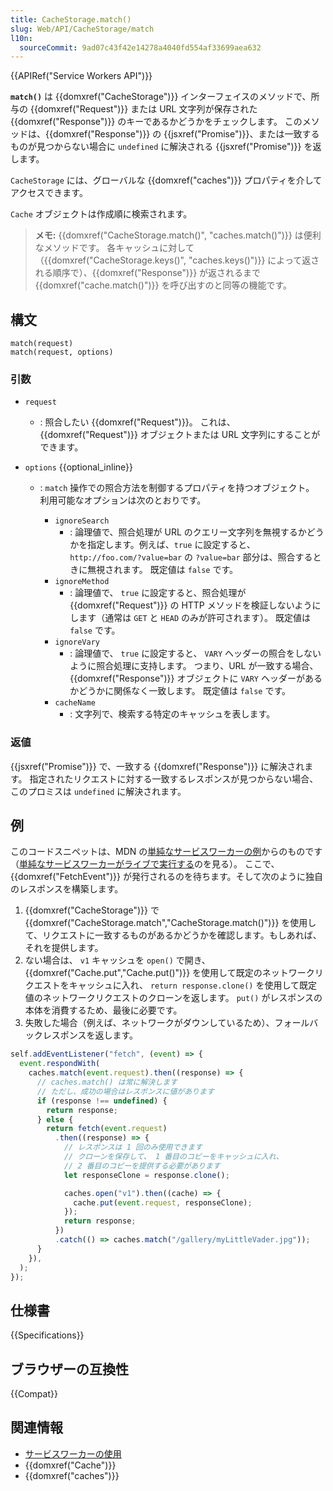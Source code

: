 ```yaml
---
title: CacheStorage.match()
slug: Web/API/CacheStorage/match
l10n:
  sourceCommit: 9ad07c43f42e14278a4040fd554af33699aea632
---
```


{{APIRef("Service Workers API")}}

**`match()`** は {{domxref("CacheStorage")}} インターフェイスのメソッドで、所与の {{domxref("Request")}} または URL 文字列が保存された {{domxref("Response")}} のキーであるかどうかをチェックします。 このメソッドは、{{domxref("Response")}} の {{jsxref("Promise")}}、または一致するものが見つからない場合に `undefined` に解決される {{jsxref("Promise")}} を返します。

`CacheStorage` には、グローバルな {{domxref("caches")}} プロパティを介してアクセスできます。

`Cache` オブジェクトは作成順に検索されます。

> **メモ:** {{domxref("CacheStorage.match()", "caches.match()")}} は便利なメソッドです。
> 各キャッシュに対して（{{domxref("CacheStorage.keys()", "caches.keys()")}} によって返される順序で）、{{domxref("Response")}} が返されるまで {{domxref("cache.match()")}} を呼び出すのと同等の機能です。

## 構文

```js-nolint
match(request)
match(request, options)
```

### 引数

- `request`
  - : 照合したい {{domxref("Request")}}。 これは、{{domxref("Request")}} オブジェクトまたは URL 文字列にすることができます。
- `options` {{optional_inline}}

  - : `match` 操作での照合方法を制御するプロパティを持つオブジェクト。 利用可能なオプションは次のとおりです。

    - `ignoreSearch`
      - : 論理値で、照合処理が URL のクエリー文字列を無視するかどうかを指定します。例えば、`true` に設定すると、 `http://foo.com/?value=bar` の `?value=bar` 部分は、照合するときに無視されます。
        既定値は `false` です。
    - `ignoreMethod`
      - : 論理値で、 `true` に設定すると、照合処理が {{domxref("Request")}} の HTTP メソッドを検証しないようにします（通常は `GET` と `HEAD` のみが許可されます）。 既定値は `false` です。
    - `ignoreVary`
      - : 論理値で、 `true` に設定すると、 `VARY` ヘッダーの照合をしないように照合処理に支持します。 つまり、URL が一致する場合、{{domxref("Response")}} オブジェクトに `VARY` ヘッダーがあるかどうかに関係なく一致します。 既定値は `false` です。
    - `cacheName`
      - : 文字列で、検索する特定のキャッシュを表します。

### 返値

{{jsxref("Promise")}} で、一致する {{domxref("Response")}} に解決されます。 指定されたリクエストに対する一致するレスポンスが見つからない場合、このプロミスは `undefined` に解決されます。

## 例

このコードスニペットは、MDN の[単純なサービスワーカーの例](https://github.com/mdn/dom-examples/tree/main/service-worker/simple-service-worker)からのものです（[単純なサービスワーカーがライブで実行する](https://bncb2v.csb.app/)のを見る）。
ここで、 {{domxref("FetchEvent")}} が発行されるのを待ちます。そして次のように独自のレスポンスを構築します。

1. {{domxref("CacheStorage")}} で {{domxref("CacheStorage.match","CacheStorage.match()")}} を使用して、リクエストに一致するものがあるかどうかを確認します。もしあれば、それを提供します。
2. ない場合は、 `v1` キャッシュを `open()` で開き、 {{domxref("Cache.put","Cache.put()")}} を使用して既定のネットワークリクエストをキャッシュに入れ、 `return response.clone()` を使用して既定値のネットワークリクエストのクローンを返します。 `put()` がレスポンスの本体を消費するため、最後に必要です。
3. 失敗した場合（例えば、ネットワークがダウンしているため）、フォールバックレスポンスを返します。

```js
self.addEventListener("fetch", (event) => {
  event.respondWith(
    caches.match(event.request).then((response) => {
      // caches.match() は常に解決します
      // ただし、成功の場合はレスポンスに値があります
      if (response !== undefined) {
        return response;
      } else {
        return fetch(event.request)
          .then((response) => {
            // レスポンスは 1 回のみ使用できます
            // クローンを保存して、 1 番目のコピーをキャッシュに入れ、
            // 2 番目のコピーを提供する必要があります
            let responseClone = response.clone();

            caches.open("v1").then((cache) => {
              cache.put(event.request, responseClone);
            });
            return response;
          })
          .catch(() => caches.match("/gallery/myLittleVader.jpg"));
      }
    }),
  );
});
```

## 仕様書

{{Specifications}}

## ブラウザーの互換性

{{Compat}}

## 関連情報

- [サービスワーカーの使用](/ja/docs/Web/API/Service_Worker_API/Using_Service_Workers)
- {{domxref("Cache")}}
- {{domxref("caches")}}
